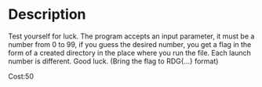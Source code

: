 # Description

Test yourself for luck. The program accepts an input parameter, it must be a number from 0 to 99, if you guess the desired number, you get a flag in the form of a created directory in the place where you run the file. Each launch number is different. Good luck. (Bring the flag to RDG{...} format) 

Cost:50

